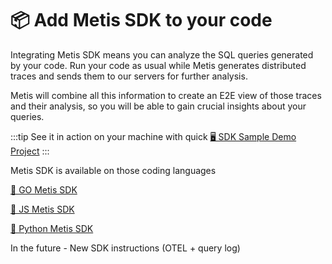 # 📦 Add Metis SDK to your code

Integrating Metis SDK means you can analyze the SQL queries generated by your code. Run your code as usual while Metis generates distributed traces and sends them to our servers for further analysis.

Metis will combine all this information to create an E2E view of those traces and their analysis, so you will be able to gain crucial insights about your queries.

:::tip
See it in action on your machine with quick
[🖥️ SDK Sample Demo Project](SDK%20Sample%20Demo%20Project.md)
:::

Metis SDK is available on those coding languages

[🐲 GO Metis SDK](GO%20Metis%20SDK.md)

[🥷 JS Metis SDK](JS%20Metis%20SDK/JS%20Metis%20SDK.md)

[🐍 Python Metis SDK](Python%20Metis%20SDK.md)

In the future - New SDK instructions (OTEL + query log)
